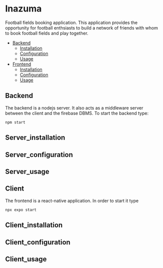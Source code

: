 # Inazuma
Football fields booking application.
This application provides the opportunity for football enthsiasts to build a network
of friends with whom to book football fields and play together.
* [Backend](#backend)
    * [Installation](#server_installation)
    * [Configuration](#server_configuration)
    * [Usage](#server_usage)
* [Frontend](#client)
    * [Installation](#client_installation)
    * [Configuration](#client_configuration)
    * [Usage](#client_usage)

## Backend
The backend is a nodejs server.
It also acts as a middleware server between the client and the firebase DBMS.
To start the backend type:
```
npm start
```

## Server_installation
## Server_configuration
## Server_usage

## Client
The frontend is a react-native application.
In order to start it type
```
npx expo start
```

## Client_installation
## Client_configuration
## Client_usage
